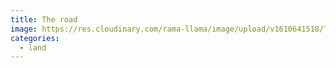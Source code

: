 ```yaml
---
title: The road
image: https://res.cloudinary.com/rama-llama/image/upload/v1610641518/The_road_qveufs.jpg
categories:
  - land
---
```

